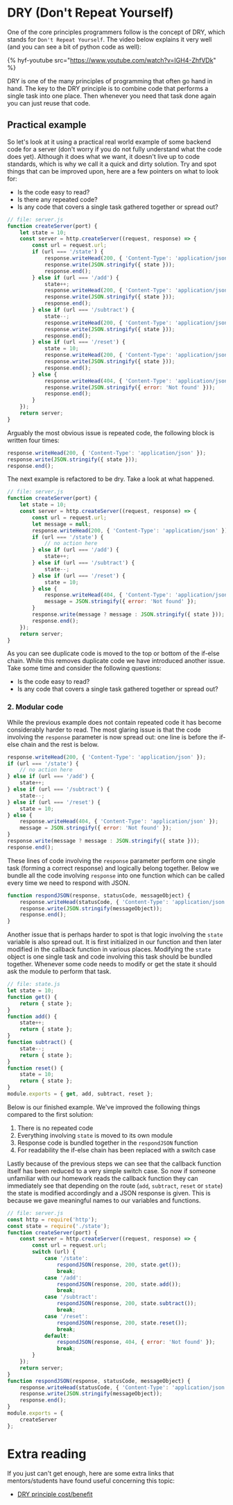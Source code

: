 # DRY (Don't Repeat Yourself)

One of the core principles programmers follow is the concept of DRY, which stands for `Don't Repeat Yourself`. The video below explains it very well (and you can see a bit of python code as well):

{% hyf-youtube src="https://www.youtube.com/watch?v=IGH4-ZhfVDk" %}

DRY is one of the many principles of programming that often go hand in hand. The key to the DRY principle is to combine code that performs a single task into one place. Then whenever you need that task done again you can just reuse that code.

## Practical example

So let's look at it using a practical real world example of some backend code for a server (don't worry if you do not fully understand what the code does yet). Although it does what we want, it doesn't live up to code standards, which is why we call it a quick and dirty solution. Try and spot things that can be improved upon, here are a few pointers on what to look for:

-   Is the code easy to read?
-   Is there any repeated code?
-   Is any code that covers a single task gathered together or spread out?

```js
// file: server.js
function createServer(port) {
    let state = 10;
    const server = http.createServer((request, response) => {
        const url = request.url;
        if (url === '/state') {
            response.writeHead(200, { 'Content-Type': 'application/json' });
            response.write(JSON.stringify({ state }));
            response.end();
        } else if (url === '/add') {
            state++;
            response.writeHead(200, { 'Content-Type': 'application/json' });
            response.write(JSON.stringify({ state }));
            response.end();
        } else if (url === '/subtract') {
            state--;
            response.writeHead(200, { 'Content-Type': 'application/json' });
            response.write(JSON.stringify({ state }));
            response.end();
        } else if (url === '/reset') {
            state = 10;
            response.writeHead(200, { 'Content-Type': 'application/json' });
            response.write(JSON.stringify({ state }));
            response.end();
        } else {
            response.writeHead(404, { 'Content-Type': 'application/json' });
            response.write(JSON.stringify({ error: 'Not found' }));
            response.end();
        }
    });
    return server;
}
```

Arguably the most obvious issue is repeated code, the following block is written four times:

```js
response.writeHead(200, { 'Content-Type': 'application/json' });
response.write(JSON.stringify({ state }));
response.end();
```

The next example is refactored to be dry. Take a look at what happened.

```js
// file: server.js
function createServer(port) {
    let state = 10;
    const server = http.createServer((request, response) => {
        const url = request.url;
        let message = null;
        response.writeHead(200, { 'Content-Type': 'application/json' });
        if (url === '/state') {
            // no action here
        } else if (url === '/add') {
            state++;
        } else if (url === '/subtract') {
            state--;
        } else if (url === '/reset') {
            state = 10;
        } else {
            response.writeHead(404, { 'Content-Type': 'application/json' });
            message = JSON.stringify({ error: 'Not found' });
        }
        response.write(message ? message : JSON.stringify({ state }));
        response.end();
    });
    return server;
}
```

As you can see duplicate code is moved to the top or bottom of the if-else chain. While this removes duplicate code we have introduced another issue. Take some time and consider the following questions:

-   Is the code easy to read?
-   Is any code that covers a single task gathered together or spread out?

### <a name="modular">2. Modular code</a>

While the previous example does not contain repeated code it has become considerably harder to read. The most glaring issue is that the code involving the `response` parameter is now spread out: one line is before the if-else chain and the rest is below.

```js
response.writeHead(200, { 'Content-Type': 'application/json' });
if (url === '/state') {
    // no action here
} else if (url === '/add') {
    state++;
} else if (url === '/subtract') {
    state--;
} else if (url === '/reset') {
    state = 10;
} else {
    response.writeHead(404, { 'Content-Type': 'application/json' });
    message = JSON.stringify({ error: 'Not found' });
}
response.write(message ? message : JSON.stringify({ state }));
response.end();
```

These lines of code involving the `response` parameter perform one single task (forming a correct response) and logically belong together. Below we bundle all the code involving `response` into one function which can be called every time we need to respond with JSON.

```js
function respondJSON(response, statusCode, messageObject) {
    response.writeHead(statusCode, { 'Content-Type': 'application/json' });
    response.write(JSON.stringify(messageObject));
    response.end();
}
```

Another issue that is perhaps harder to spot is that logic involving the `state` variable is also spread out. It is first initialized in our function and then later modified in the callback function in various places. Modifying the `state` object is one single task and code involving this task should be bundled together. Whenever some code needs to modify or get the state it should ask the module to perform that task.

```js
// file: state.js
let state = 10;
function get() {
    return { state };
}
function add() {
    state++;
    return { state };
}
function subtract() {
    state--;
    return { state };
}
function reset() {
    state = 10;
    return { state };
}
module.exports = { get, add, subtract, reset };
```

Below is our finished example. We've improved the following things compared to the first solution:

1. There is no repeated code
2. Everything involving `state` is moved to its own module
3. Response code is bundled together in the `respondJSON` function
4. For readability the if-else chain has been replaced with a switch case

Lastly because of the previous steps we can see that the callback function itself has been reduced to a very simple switch case. So now if someone unfamiliar with our homework reads the callback function they can immediately see that depending on the route (`add`, `subtract`, `reset` or `state`) the state is modified accordingly and a JSON response is given. This is because we gave meaningful names to our variables and functions.

```js
// file: server.js
const http = require('http');
const state = require('./state');
function createServer(port) {
    const server = http.createServer((request, response) => {
        const url = request.url;
        switch (url) {
            case '/state':
                respondJSON(response, 200, state.get());
                break;
            case '/add':
                respondJSON(response, 200, state.add());
                break;
            case '/subtract':
                respondJSON(response, 200, state.subtract());
                break;
            case '/reset':
                respondJSON(response, 200, state.reset());
                break;
            default:
                respondJSON(response, 404, { error: 'Not found' });
                break;
        }
    });
    return server;
}
function respondJSON(response, statusCode, messageObject) {
    response.writeHead(statusCode, { 'Content-Type': 'application/json' });
    response.write(JSON.stringify(messageObject));
    response.end();
}
module.exports = {
    createServer
};
```

# Extra reading

If you just can't get enough, here are some extra links that mentors/students have found useful concerning this topic:

-   [DRY principle cost/benefit](https://thevaluable.dev/dry-principle-cost-benefit-example/)
